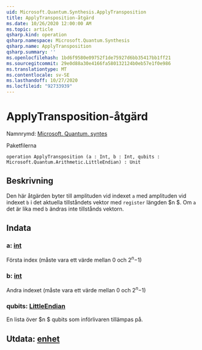 ```yaml
---
uid: Microsoft.Quantum.Synthesis.ApplyTransposition
title: ApplyTransposition-åtgärd
ms.date: 10/26/2020 12:00:00 AM
ms.topic: article
qsharp.kind: operation
qsharp.namespace: Microsoft.Quantum.Synthesis
qsharp.name: ApplyTransposition
qsharp.summary: ''
ms.openlocfilehash: 1bd6f9580e09752f1de75927d6bb35417bb1ff21
ms.sourcegitcommit: 29e0d88a30e4166fa580132124b0eb57e1f0e986
ms.translationtype: MT
ms.contentlocale: sv-SE
ms.lasthandoff: 10/27/2020
ms.locfileid: "92733939"
---
```

# <a name="applytransposition-operation"></a>ApplyTransposition-åtgärd

Namnrymd: [Microsoft. Quantum. syntes](xref:Microsoft.Quantum.Synthesis)

Paketfilerna [](https://nuget.org/packages/)




```qsharp
operation ApplyTransposition (a : Int, b : Int, qubits : Microsoft.Quantum.Arithmetic.LittleEndian) : Unit
```


## <a name="description"></a>Beskrivning

Den här åtgärden byter till amplituden vid indexet `a` med amplituden vid indexet `b` i det aktuella tillståndets vektor med `register` längden $n $.  Om `a` det är lika med `b` ändras inte tillstånds vektorn.

## <a name="input"></a>Indata

### <a name="a--int"></a>a: [int](xref:microsoft.quantum.lang-ref.int)

Första index (måste vara ett värde mellan 0 och $2 ^ n-$1)


### <a name="b--int"></a>b: [int](xref:microsoft.quantum.lang-ref.int)

Andra indexet (måste vara ett värde mellan 0 och $2 ^ n-$1)


### <a name="qubits--littleendian"></a>qubits: [LittleEndian](xref:Microsoft.Quantum.Arithmetic.LittleEndian)

En lista över $n $ qubits som införlivaren tillämpas på.



## <a name="output--unit"></a>Utdata: [enhet](xref:microsoft.quantum.lang-ref.unit)

